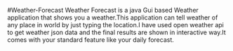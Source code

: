 #Weather-Forecast
Weather Forecast is a java Gui based Weather application that shows you a weather.This application can tell weather of any place in world by just typing the location.I have used open weather api to get weather json data and the final results are shown in interactive way.It comes with your standard feature like your daily forecast.